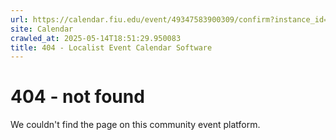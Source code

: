 ```yaml
---
url: https://calendar.fiu.edu/event/49347583900309/confirm?instance_id=49347583900310&return=https%3A%2F%2Fcalendar.fiu.edu%2Fgl
site: Calendar
crawled_at: 2025-05-14T18:51:29.950083
title: 404 - Localist Event Calendar Software
---
```


# 404 - not found
We couldn't find the page on this community event platform.
